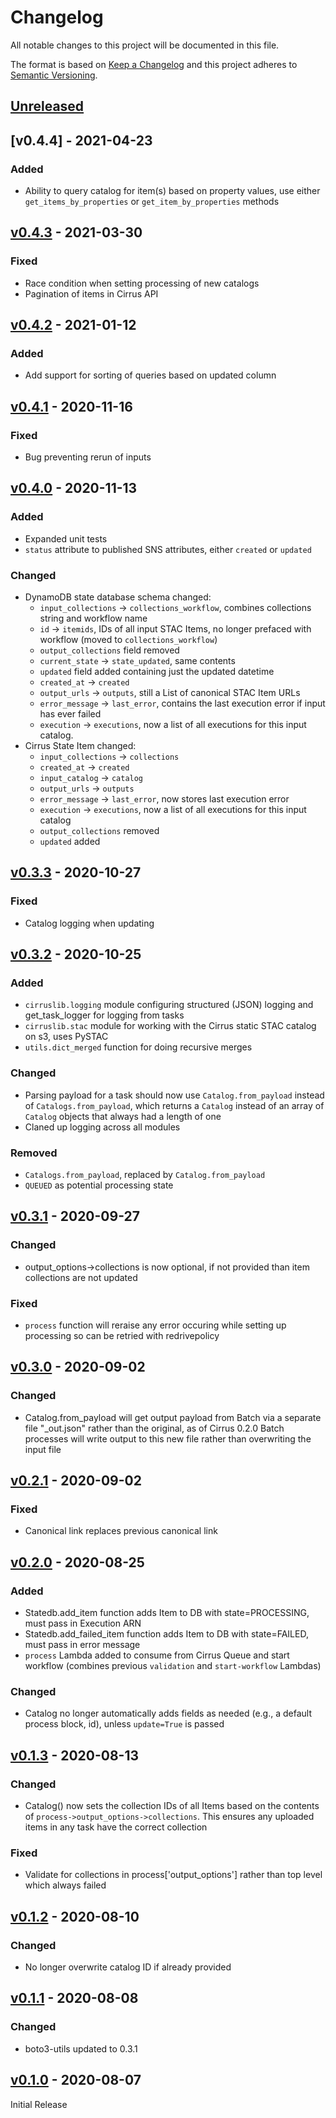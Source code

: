 # Changelog
All notable changes to this project will be documented in this file.

The format is based on [Keep a Changelog](http://keepachangelog.com/en/1.0.0/)
and this project adheres to [Semantic Versioning](http://semver.org/spec/v2.0.0.html).

## [Unreleased]

## [v0.4.4] - 2021-04-23

### Added
- Ability to query catalog for item(s) based on property values, use either `get_items_by_properties` or `get_item_by_properties` methods

## [v0.4.3] - 2021-03-30

### Fixed
- Race condition when setting processing of new catalogs
- Pagination of items in Cirrus API

## [v0.4.2] - 2021-01-12

### Added
- Add support for sorting of queries based on updated column

## [v0.4.1] - 2020-11-16

### Fixed
- Bug preventing rerun of inputs

## [v0.4.0] - 2020-11-13

### Added
- Expanded unit tests
- `status` attribute to published SNS attributes, either `created` or `updated`

### Changed
- DynamoDB state database schema changed:
    - `input_collections` -> `collections_workflow`, combines collections string and workflow name
    - `id` -> `itemids`, IDs of all input STAC Items, no longer prefaced with workflow (moved to `collections_workflow`)
    - `output_collections` field removed
    - `current_state` -> `state_updated`, same contents
    - `updated` field added containing just the updated datetime
    - `created_at` -> `created`
    - `output_urls` -> `outputs`, still a List of canonical STAC Item URLs
    - `error_message` -> `last_error`, contains the last execution error if input has ever failed
    - `execution` -> `executions`, now a list of all executions for this input catalog.
- Cirrus State Item changed:
    - `input_collections` -> `collections`
    - `created_at` -> `created`
    - `input_catalog` -> `catalog`
    - `output_urls` -> `outputs`
    - `error_message` -> `last_error`, now stores last execution error
    - `execution` -> `executions`, now a list of all executions for this input catalog
    - `output_collections` removed
    - `updated` added

## [v0.3.3] - 2020-10-27

### Fixed
- Catalog logging when updating

## [v0.3.2] - 2020-10-25

### Added
- `cirruslib.logging` module configuring structured (JSON) logging and get_task_logger for logging from tasks
- `cirruslib.stac` module for working with the Cirrus static STAC catalog on s3, uses PySTAC
- `utils.dict_merged` function for doing recursive merges

### Changed
- Parsing payload for a task should now use `Catalog.from_payload` instead of `Catalogs.from_payload`, which returns a `Catalog` instead of an array of `Catalog` objects that always had a length of one
- Claned up logging across all modules

### Removed
- `Catalogs.from_payload`, replaced by `Catalog.from_payload`
- `QUEUED` as potential processing state

## [v0.3.1] - 2020-09-27

### Changed
- output_options->collections is now optional, if not provided than item collections are not updated

### Fixed
- `process` function will reraise any error occuring while setting up processing so can be retried with redrivepolicy

## [v0.3.0] - 2020-09-02

### Changed
- Catalog.from_payload will get output payload from Batch via a separate file "<original-payload>\_out.json" rather than the original, as of Cirrus 0.2.0 Batch processes will write output to this new file rather than overwriting the input file

## [v0.2.1] - 2020-09-02

### Fixed
- Canonical link replaces previous canonical link

## [v0.2.0] - 2020-08-25

### Added
- Statedb.add_item function adds Item to DB with state=PROCESSING, must pass in Execution ARN
- Statedb.add_failed_item function adds Item to DB with state=FAILED, must pass in error message
- `process` Lambda added to consume from Cirrus Queue and start workflow (combines previous `validation` and `start-workflow` Lambdas)

### Changed
- Catalog no longer automatically adds fields as needed (e.g., a default process block, id), unless `update=True` is passed

## [v0.1.3] - 2020-08-13

### Changed
- Catalog() now sets the collection IDs of all Items based on the contents of `process->output_options->collections`. This ensures any uploaded items in any task have the correct collection

### Fixed
- Validate for collections in process['output_options'] rather than top level which always failed

## [v0.1.2] - 2020-08-10

### Changed
- No longer overwrite catalog ID if already provided

## [v0.1.1] - 2020-08-08

### Changed
- boto3-utils updated to 0.3.1

## [v0.1.0] - 2020-08-07

Initial Release

[Unreleased]: https://github.com/cirrus-geo/cirrus-lib/compare/v0.4.3...main
[v0.4.3]: https://github.com/cirrus-geo/cirrus-lib/compare/v0.4.2...v0.4.3
[v0.4.2]: https://github.com/cirrus-geo/cirrus-lib/compare/v0.4.1...v0.4.2
[v0.4.1]: https://github.com/cirrus-geo/cirrus-lib/compare/v0.4.0...v0.4.1
[v0.4.0]: https://github.com/cirrus-geo/cirrus-lib/compare/v0.3.3...v0.4.0
[v0.3.3]: https://github.com/cirrus-geo/cirrus-lib/compare/v0.3.2...v0.3.3
[v0.3.2]: https://github.com/cirrus-geo/cirrus-lib/compare/v0.3.1...v0.3.2
[v0.3.1]: https://github.com/cirrus-geo/cirrus-lib/compare/v0.3.0...v0.3.1
[v0.3.0]: https://github.com/cirrus-geo/cirrus-lib/compare/v0.2.1...v0.3.0
[v0.2.1]: https://github.com/cirrus-geo/cirrus-lib/compare/v0.2.0...v0.2.1
[v0.2.0]: https://github.com/cirrus-geo/cirrus-lib/compare/v0.1.3...v0.2.0
[v0.1.3]: https://github.com/cirrus-geo/cirrus-lib/compare/v0.1.2...v0.1.3
[v0.1.2]: https://github.com/cirrus-geo/cirrus-lib/compare/v0.1.1...v0.1.2
[v0.1.1]: https://github.com/cirrus-geo/cirrus-lib/compare/v0.1.0...v0.1.1
[v0.1.0]: https://github.com/cirrus-geo/cirrus-lib.git@0.1.0
